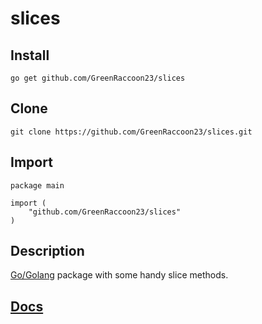 # slices
## Install
    go get github.com/GreenRaccoon23/slices
## Clone
    git clone https://github.com/GreenRaccoon23/slices.git
## Import
    package main

    import (
        "github.com/GreenRaccoon23/slices"
    )
## Description
[Go/Golang](https://golang.org/) package with some handy slice methods.

## [Docs](docs.md)
